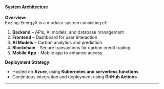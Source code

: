 #### **System Architecture**  

**Overview:**  
Exzing-EnergyX is a modular system consisting of:  
1. **Backend** – APIs, AI models, and database management  
2. **Frontend** – Dashboard for user interaction  
3. **AI Models** – Carbon analytics and prediction  
4. **Blockchain** – Secure transactions for carbon credit trading  
5. **Mobile App** -  Mobile app to enhance access

**Deployment Strategy:**  
- Hosted on **Azure**, using **Kubernetes and serverless functions**  
- Continuous integration and deployment using **GitHub Actions**  


---
